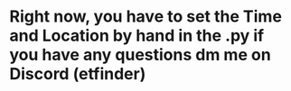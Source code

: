 # Right now, you have to set the Time and Location by hand in the .py if you have any questions dm me on Discord (etfinder)